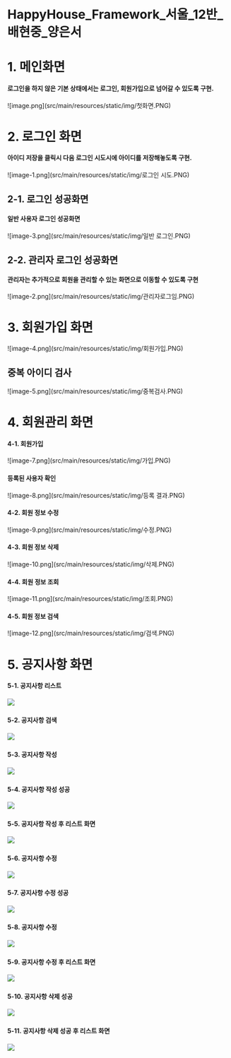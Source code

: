 # HappyHouse_Framework_서울_12반_배현중_양은서

<h1>1. 메인화면 </h1>
<h4>로그인을 하지 않은 기본 상태에서는 로그인, 회원가입으로 넘어갈 수 있도록 구현.</h4>
![image.png](src/main/resources/static/img/첫화면.PNG)

<h1>2. 로그인 화면 </h1>
<h4>아이디 저장을 클릭시 다음 로그인 시도시에 아이디를 저장해놓도록 구현.</h4>
![image-1.png](src/main/resources/static/img/로그인 시도.PNG)

<h2>2-1. 로그인 성공화면</h2>
<h4>일반 사용자 로그인 성공화면</h4> 
![image-3.png](src/main/resources/static/img/일반 로그인.PNG)
<h2>2-2. 관리자 로그인 성공화면</h2>
<h4>관리자는 추가적으로 회원을 관리할 수 있는 화면으로 이동할 수 있도록 구현</h4>
![image-2.png](src/main/resources/static/img/관리자로그임.PNG)

<h1>3. 회원가입 화면 </h1>
![image-4.png](src/main/resources/static/img/회원가입.PNG)
<h2>중복  아이디 검사</h2>
![image-5.png](src/main/resources/static/img/중복검사.PNG)

<h1>4. 회원관리 화면 </h1>
<h4>4-1. 회원가입</h4>
![image-7.png](src/main/resources/static/img/가입.PNG)
<h4>등록된 사용자 확인</h4>
![image-8.png](src/main/resources/static/img/등록 결과.PNG)
<h4>4-2. 회원 정보 수정 </h4>
![image-9.png](src/main/resources/static/img/수정.PNG)
<h4>4-3. 회원 정보 삭제 </h4>
![image-10.png](src/main/resources/static/img/삭제.PNG)
<h4>4-4. 회원 정보 조회</h4>
![image-11.png](src/main/resources/static/img/조회.PNG)
<h4>4-5. 회원 정보 검색</h4>
![image-12.png](src/main/resources/static/img/검색.PNG)

<h1>5. 공지사항 화면 </h1>
<h4>5-1. 공지사항 리스트<h4>
<img src="readmeimg/noticelist.png">
<h4>5-2. 공지사항 검색<h4>
<img src="readmeimg/noticesearch.png">
<h4>5-3. 공지사항 작성<h4>
<img src="readmeimg/writenotice.png">
<h4>5-4. 공지사항 작성 성공<h4>
<img src="readmeimg/writesuccess.png">
<h4>5-5. 공지사항 작성 후 리스트 화면<h4>
<img src="readmeimg/aftersuccesswrite.png">
<h4>5-6. 공지사항 수정<h4>
<img src="readmeimg/modifynotice.png">
<h4>5-7. 공지사항 수정 성공<h4>
<img src="readmeimg/modifysuccess.png">
<h4>5-8. 공지사항 수정<h4>
<img src="readmeimg/modifynotice.png">
<h4>5-9. 공지사항 수정 후 리스트 화면<h4>
<img src="readmeimg/aftersuccessmodify.png">
<h4>5-10. 공지사항 삭제 성공<h4>
<img src="readmeimg/deletesuccess.png">
<h4>5-11. 공지사항 삭제 성공 후 리스트 화면<h4>
<img src="readmeimg/aftersuccessdelete.png">
